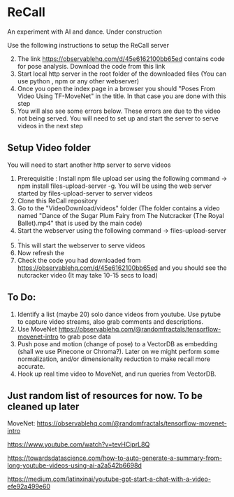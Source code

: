 # ReCall
An experiment with AI and dance. Under construction

Use the following instructions to setup the ReCall server

2. The link https://observablehq.com/d/45e6162100bb65ed contains code for pose analysis. Download the code from this link
3. Start local http server in the root folder of the downloaded files (You can use python , npm or any other webserver)
4. Once you open the index page in a browser you should "Poses From Video Using TF-MoveNet" in the title. In that case you are done with this step
5. You will also see some errors below. These errors are due to the video not being served. You will need to set up and start the server to serve videos in the next step


## Setup Video folder
You will need to start another http server to serve videos

1. Prerequisitie : Install npm file upload ser using the following command -> npm install files-upload-server -g. You will be using the web server started by files-upload-server to server videos
2. Clone this ReCall repository
3. Go to the "VideoDownload/videos" folder (The folder contains a video named "Dance of the Sugar Plum Fairy from The Nutcracker (The Royal Ballet).mp4" that is used by the main code)
4. Start the webserver using the following command -> files-upload-server .
5. This will start the webserver to serve videos
6. Now refresh the 
7. Check the code you had downloaded from https://observablehq.com/d/45e6162100bb65ed and you should see the nutcracker video (It may take 10-15 secs to load)

## To Do:
1. Identify a list (maybe 20) solo dance videos from youtube. Use pytube to capture video streams, also grab comments and descriptions.
2. Use MoveNet https://observablehq.com/@randomfractals/tensorflow-movenet-intro to grab pose data
3. Push pose and motion (change of pose) to a VectorDB as embedding (shall we use Pinecone or Chroma?). Later on we might perform some normalization, and/or dimensionality reduction to make recall more accurate.
4. Hook up real time video to MoveNet, and run queries from VectorDB.


## Just random list of resources for now. To be cleaned up later

MoveNet: https://observablehq.com/@randomfractals/tensorflow-movenet-intro

https://www.youtube.com/watch?v=tevHCiprL8Q

https://towardsdatascience.com/how-to-auto-generate-a-summary-from-long-youtube-videos-using-ai-a2a542b6698d

https://medium.com/latinxinai/youtube-gpt-start-a-chat-with-a-video-efe92a499e60
